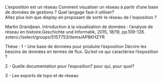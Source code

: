 L’exposition est un réseau 
Comment visualiser un réseau à partir d’une base de données de gestions ? Quel langage faut-il utiliser?  
Allez plus loin que display en proposant de sortir le réseau de l ’exposition ? 

Martin Grandjean. Introduction à la visualisation de données : l’analyse de réseau en histoire.Geschichte und Informatik, 2015, 18/19, pp.109-128. zotero://select/groups/5157753/items/AP8KHZYR


Thèse : 
1 - Une base de données pour produire l’exposition
Décrire les besoins de données en termes de flux. 
Qu’est ce qui caractérise l’exposition ?

2 - Quelle documentation pour l’exposition? 
pour qui, pour quoi? 

3 - Les exports
de topo et de réseau


